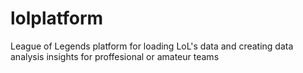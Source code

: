 # lolplatform
League of Legends platform for loading LoL's data and creating data analysis insights for proffesional or amateur teams
